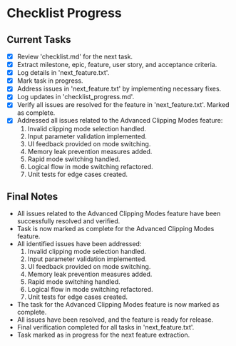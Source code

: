 # Checklist Progress

## Current Tasks
- [x] Review 'checklist.md' for the next task.
- [x] Extract milestone, epic, feature, user story, and acceptance criteria.
- [x] Log details in 'next_feature.txt'.
- [x] Mark task in progress.
- [x] Address issues in 'next_feature.txt' by implementing necessary fixes.
- [x] Log updates in 'checklist_progress.md'.
- [x] Verify all issues are resolved for the feature in 'next_feature.txt'. Marked as complete.
- [x] Addressed all issues related to the Advanced Clipping Modes feature:
  1. Invalid clipping mode selection handled.
  2. Input parameter validation implemented.
  3. UI feedback provided on mode switching.
  4. Memory leak prevention measures added.
  5. Rapid mode switching handled.
  6. Logical flow in mode switching refactored.
  7. Unit tests for edge cases created.

## Final Notes
- All issues related to the Advanced Clipping Modes feature have been successfully resolved and verified.
- Task is now marked as complete for the Advanced Clipping Modes feature.
- All identified issues have been addressed:
  1. Invalid clipping mode selection handled.
  2. Input parameter validation implemented.
  3. UI feedback provided on mode switching.
  4. Memory leak prevention measures added.
  5. Rapid mode switching handled.
  6. Logical flow in mode switching refactored.
  7. Unit tests for edge cases created.
- The task for the Advanced Clipping Modes feature is now marked as complete.
- All issues have been resolved, and the feature is ready for release.
- Final verification completed for all tasks in 'next_feature.txt'.
- Task marked as in progress for the next feature extraction.

